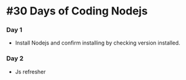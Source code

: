 # #30 Days of Coding Nodejs

### Day 1

- Install Nodejs and confirm installing by checking version installed.

### Day 2

- Js refresher
